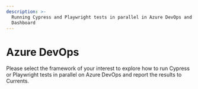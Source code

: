 ```yaml
---
description: >-
  Running Cypress and Playwright tests in parallel in Azure DevOps and Currents
  Dashboard
---
```


# Azure DevOps

Please select the framework of your interest to explore how to run Cypress or Playwright tests in parallel on Azure DevOps and report the results to Currents.
